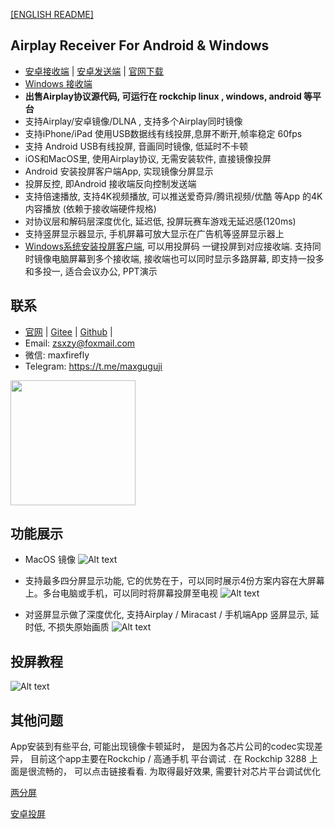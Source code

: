 [[ENGLISH README]](README_EN.md)

## Airplay Receiver For Android & Windows
- [安卓接收端](https://www.pgyer.com/SSKV) | [安卓发送端](https://www.pgyer.com/QfhB) | [官网下载](http://iosair.cn/) 
- [Windows 接收端](https://github.com/xfirefly/Airplay-SDK/raw/master/windows-receiver/win-airplay.exe)  
- **出售Airplay协议源代码, 可运行在 rockchip linux , windows, android 等平台**
- 支持Airplay/安卓镜像/DLNA , 支持多个Airplay同时镜像
- 支持iPhone/iPad 使用USB数据线有线投屏,息屏不断开,帧率稳定 60fps 
- 支持 Android USB有线投屏, 音画同时镜像, 低延时不卡顿 
- iOS和MacOS里, 使用Airplay协议, 无需安装软件, 直接镜像投屏
- Android 安装投屏客户端App, 实现镜像分屏显示
- 投屏反控, 即Android 接收端反向控制发送端
- 支持倍速播放, 支持4K视频播放, 可以推送爱奇异/腾讯视频/优酷 等App 的4K内容播放 (依赖于接收端硬件规格)
- 对协议层和解码层深度优化, 延迟低, 投屏玩赛车游戏无延迟感(120ms)
- 支持竖屏显示器显示, 手机屏幕可放大显示在广告机等竖屏显示器上
- [Windows系统安装投屏客户端](https://github.com/xfirefly/Airplay-SDK/raw/master/windows-receiver/win-screen-sender.msi), 可以用投屏码 一键投屏到对应接收端. 支持同时镜像电脑屏幕到多个接收端,  接收端也可以同时显示多路屏幕, 即支持一投多和多投一, 适合会议办公, PPT演示


## 联系
- [官网](http://iosair.cn/) | [Gitee]( https://gitee.com/halo-x/Airplay-SDK ) | [Github]( https://github.com/xfirefly/Airplay-SDK ) | 
- Email: zsxzy@foxmail.com
- 微信: maxfirefly
- Telegram: https://t.me/maxguguji

<img src="image/qrcode.png?raw=true" width="200" height="200">

## 功能展示
- MacOS 镜像
![Alt text](image/mac.jpg?raw=true "Title")

- 支持最多四分屏显示功能, 它的优势在于，可以同时展示4份方案内容在大屏幕上。多台电脑或手机，可以同时将屏幕投屏至电视 
![Alt text](image/four.png?raw=true "Title")

- 对竖屏显示做了深度优化, 支持Airplay / Miracast / 手机端App 竖屏显示, 延时低, 不损失原始画质
![Alt text](image/v.png?raw=true "Title")

## 投屏教程
![Alt text](image/cast.jpg?raw=true "Title")
 

## 其他问题
App安装到有些平台, 可能出现镜像卡顿延时， 是因为各芯片公司的codec实现差异， 目前这个app主要在Rockchip / 高通手机 平台调试 .
在 Rockchip 3288 上面是很流畅的， 可以点击链接看看.  为取得最好效果, 需要针对芯片平台调试优化

[两分屏](https://v.youku.com/v_show/id_XNDI3MjkxMDMwOA==.html?spm=a2h3j.8428770.3416059.1)

[安卓投屏](https://v.youku.com/v_show/id_XNDI3MjkxMjE5Mg==.html?spm=a2h3j.8428770.3416059.1)

